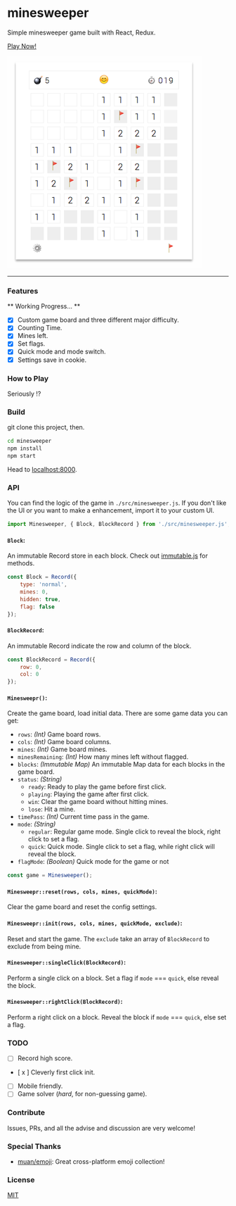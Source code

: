# minesweeper
Simple minesweeper game built with React, Redux.

[Play Now!](https://kevin940726.github.io/minesweeper)

![screenshot](screenshot.png)

---

### Features

** Working Progress... **

- [x] Custom game board and three different major difficulty.
- [x] Counting Time.
- [x] Mines left.
- [x] Set flags.
- [x] Quick mode and mode switch.
- [x] Settings save in cookie.

### How to Play
Seriously !?

### Build
git clone this project, then.
```bash
cd minesweeper
npm install
npm start
```
Head to [localhost:8000](localhost:8000).

### API
You can find the logic of the game in `./src/minesweeper.js`. If you don't like the UI or you want to make a enhancement, import it to your custom UI.

```js
import Minesweeper, { Block, BlockRecord } from './src/minesweeper.js';
```

#### `Block`:
An immutable Record store in each block. Check out [immutable.js](https://facebook.github.io/immutable-js/) for methods.

```js
const Block = Record({
    type: 'normal',
    mines: 0,
    hidden: true,
    flag: false
});
```

#### `BlockRecord`:
An immutable Record indicate the row and column of the block.

```js
const BlockRecord = Record({
	row: 0,
	col: 0
});
```

#### `Minesweepr()`:
Create the game board, load initial data. There are some game data you can get:

- `rows`: _(Int)_ Game board rows.
- `cols`: _(Int)_ Game board columns.
- `mines`: _(Int)_ Game board mines.
- `minesRemaining`: _(Int)_ How many mines left without flagged.
- `blocks`: _(Immutable Map)_ An immutable Map data for each blocks in the game board.
- `status`: _(String)_
	* `ready`: Ready to play the game before first click.
	* `playing`: Playing the game after first click.
	* `win`: Clear the game board without hitting mines.
	* `lose`: Hit a mine.
- `timePass`: _(Int)_ Current time pass in the game.
- `mode`: _(String)_
	* `regular`: Regular game mode. Single click to reveal the block, right click to set a flag.
	* `quick`: Quick mode. Single click to set a flag, while right click will reveal the block.
- `flagMode`: _(Boolean)_ Quick mode for the game or not

```js
const game = Minesweeper();
```

#### `Minesweepr::reset(rows, cols, mines, quickMode)`:
Clear the game board and reset the config settings.

#### `Minesweepr::init(rows, cols, mines, quickMode, exclude)`:
Reset and start the game. The `exclude` take an array of `BlockRecord` to exclude from being mine.

#### `Minesweeper::singleClick(BlockRecord)`:
Perform a single click on a block. Set a flag if `mode` === `quick`, else reveal the block.

#### `Minesweeper::rightClick(BlockRecord)`:
Perform a right click on a block. Reveal the block if `mode` === `quick`, else set a flag.

### TODO

- [ ] Record high score.
- [ x ] Cleverly first click init.
- [ ] Mobile friendly.
- [ ] Game solver (_hard_, for non-guessing game).

### Contribute
Issues, PRs, and all the advise and discussion are very welcome!

### Special Thanks

- [muan/emoji](https://github.com/muan/emoji): Great cross-platform emoji collection!

### License
[MIT](./LICENSE)
